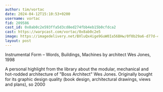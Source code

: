 ```yaml
---
author: tim/vortac
date: 2024-04-12T15:10:53+0200
username: vortac
fid: 209586
cast_id: 0x8ab0c2e593ffa5d3cd8ed274fbb4eb15b0cfdca2
cast: https://warpcast.com/vortac/0x8ab0c2e5
image: https://imagedelivery.net/BXluQx4ige9GuW0Ia56BHw/0f0b29a6-d77d-427f-9c9c-b0cd57915800/original
layout: post
---
```

Instrumental Form – Words, Buildings, Machines by architect Wes Jones, 1998  
  
A personal highlight from the library about the modular, mechanical and hot-rodded architecture of "Boss Architect" Wes Jones. Originally bought for its graphic design quality (book design, architectural drawings, views and plans), so 2000  

<img src='https://imagedelivery.net/BXluQx4ige9GuW0Ia56BHw/0f0b29a6-d77d-427f-9c9c-b0cd57915800/original' alt='' referrerpolicy='no-referrer'/>